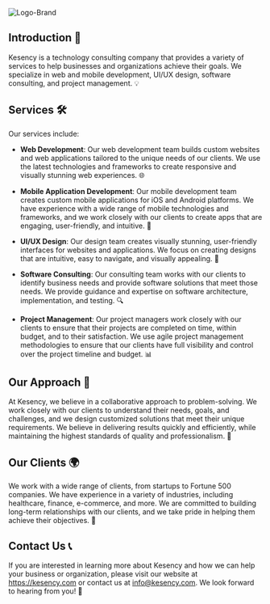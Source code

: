 ![Logo-Brand](https://cdn.kesency.com/images/brand-logo.svg)

## Introduction 🚀
Kesency is a technology consulting company that provides a variety of services to help businesses and organizations achieve their goals. We specialize in web and mobile development, UI/UX design, software consulting, and project management. 💡

## Services 🛠️
Our services include:

* **Web Development**: Our web development team builds custom websites and web applications tailored to the unique needs of our clients. We use the latest technologies and frameworks to create responsive and visually stunning web experiences. 🌐

* **Mobile Application Development**: Our mobile development team creates custom mobile applications for iOS and Android platforms. We have experience with a wide range of mobile technologies and frameworks, and we work closely with our clients to create apps that are engaging, user-friendly, and intuitive. 📱

* **UI/UX Design**: Our design team creates visually stunning, user-friendly interfaces for websites and applications. We focus on creating designs that are intuitive, easy to navigate, and visually appealing. 🎨

* **Software Consulting**: Our consulting team works with our clients to identify business needs and provide software solutions that meet those needs. We provide guidance and expertise on software architecture, implementation, and testing. 🔍

* **Project Management**: Our project managers work closely with our clients to ensure that their projects are completed on time, within budget, and to their satisfaction. We use agile project management methodologies to ensure that our clients have full visibility and control over the project timeline and budget. 📊

## Our Approach 🤝
At Kesency, we believe in a collaborative approach to problem-solving. We work closely with our clients to understand their needs, goals, and challenges, and we design customized solutions that meet their unique requirements. We believe in delivering results quickly and efficiently, while maintaining the highest standards of quality and professionalism. 🌟

## Our Clients 🌍
We work with a wide range of clients, from startups to Fortune 500 companies. We have experience in a variety of industries, including healthcare, finance, e-commerce, and more. We are committed to building long-term relationships with our clients, and we take pride in helping them achieve their objectives. 🏢

## Contact Us 📞
If you are interested in learning more about Kesency and how we can help your business or organization, please visit our website at https://kesency.com or contact us at info@kesency.com. We look forward to hearing from you! 📧
